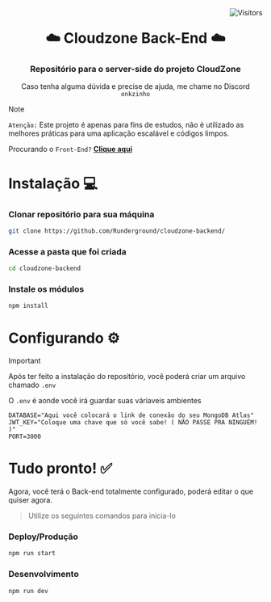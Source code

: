 <img align="right" src="https://visitor-badge.laobi.icu/badge?page_id=cloudzone-backend" alt="Visitors"/>

<h1 align="center">
  ☁️ Cloudzone Back-End ☁️
</h1>

<h3 align="center">
  
  Repositório para o server-side do projeto **CloudZone**
  
</h3>
<div align="center">
  
  Caso tenha alguma dúvida e precise de ajuda, me chame no Discord `onkzinho` 
  
</div>

> [!NOTE]
> ``Atenção:`` Este projeto é apenas para fins de estudos, não é utilizado as melhores práticas para uma aplicação escalável e códigos limpos.
> 
> Procurando o ``Front-End?`` **[Clique aqui](https://github.com/Runderground/cloudzone-frontend)**

# Instalação 💻

### Clonar repositório para sua máquina
```bash
git clone https://github.com/Runderground/cloudzone-backend/
```
### Acesse a pasta que foi criada
```bash
cd cloudzone-backend
```
### Instale os módulos
```bash
npm install
```

# Configurando ⚙️

> [!IMPORTANT]
> Após ter feito a instalação do repositório, você poderá criar um arquivo chamado `.env`
> 
> O `.env` é aonde você irá guardar suas váriaveis ambientes

```
DATABASE="Aqui você colocará o link de conexão do seu MongoDB Atlas"
JWT_KEY="Coloque uma chave que só você sabe! ( NÃO PASSE PRA NINGUÉM! )"
PORT=3000
```

# Tudo pronto! ✅
Agora, você terá o Back-end totalmente configurado, poderá editar o que quiser agora.

> Utilize os seguintes comandos para inicia-lo

### Deploy/Produção
```bash
npm run start
```

### Desenvolvimento
```bash
npm run dev
```




